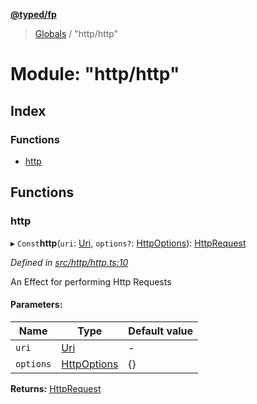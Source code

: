 **[@typed/fp](../README.md)**

> [Globals](../globals.md) / "http/http"

# Module: "http/http"

## Index

### Functions

* [http](_http_http_.md#http)

## Functions

### http

▸ `Const`**http**(`uri`: [Uri](_uri_exports_.uri.md), `options?`: [HttpOptions](_http_httpenv_.md#httpoptions)): [HttpRequest](../interfaces/_http_httprequest_.httprequest.md)

*Defined in [src/http/http.ts:10](https://github.com/TylorS/typed-fp/blob/f27ba3e/src/http/http.ts#L10)*

An Effect for performing Http Requests

#### Parameters:

Name | Type | Default value |
------ | ------ | ------ |
`uri` | [Uri](_uri_exports_.uri.md) | - |
`options` | [HttpOptions](_http_httpenv_.md#httpoptions) | {} |

**Returns:** [HttpRequest](../interfaces/_http_httprequest_.httprequest.md)
